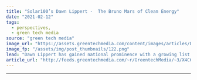 ```yaml
---
title: "Solar100’s Dawn Lippert -  The Bruno Mars of Clean Energy"
date: "2021-02-12"
tags: 
  - perspectives,
  - green tech media
source: "green tech media"
image_url: "https://assets.greentechmedia.com/content/images/articles/Dawn_Lippert_GTM_721_x_420px.png"
image_fp: "/assets/img/post_thumbnails/122.png"
lead: "Dawn Lippert has gained national prominence with a growing list of top hits — in her case, a roster of successful clean energy startups. And like the famous Grammy winner, Lippert’s roots are in Hawaii. As the founder and CEO of the Hawaii- and Calif ..."
article_url: "http://feeds.greentechmedia.com/~r/GreentechMedia/~3/X4C6aXyU0bU/solar100s-dawn-lippert-the-bruno-mars-of-clean-energy"
---
```


---
